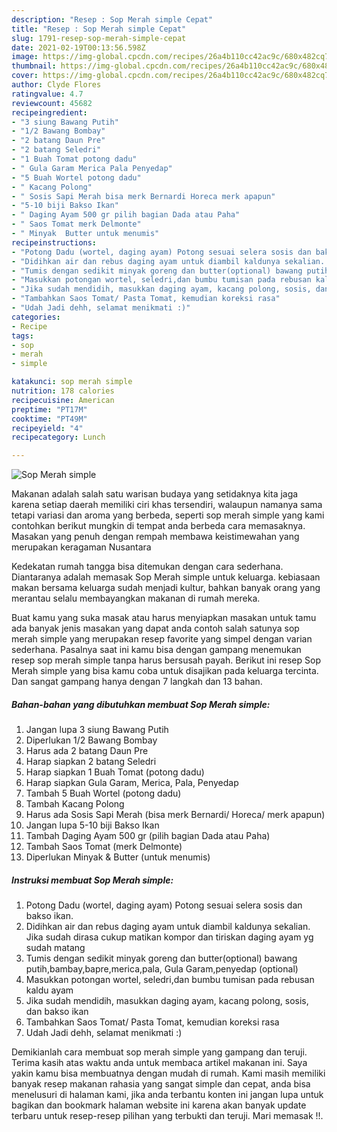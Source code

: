 ```yaml
---
description: "Resep : Sop Merah simple Cepat"
title: "Resep : Sop Merah simple Cepat"
slug: 1791-resep-sop-merah-simple-cepat
date: 2021-02-19T00:13:56.598Z
image: https://img-global.cpcdn.com/recipes/26a4b110cc42ac9c/680x482cq70/sop-merah-simple-foto-resep-utama.jpg
thumbnail: https://img-global.cpcdn.com/recipes/26a4b110cc42ac9c/680x482cq70/sop-merah-simple-foto-resep-utama.jpg
cover: https://img-global.cpcdn.com/recipes/26a4b110cc42ac9c/680x482cq70/sop-merah-simple-foto-resep-utama.jpg
author: Clyde Flores
ratingvalue: 4.7
reviewcount: 45682
recipeingredient:
- "3 siung Bawang Putih"
- "1/2 Bawang Bombay"
- "2 batang Daun Pre"
- "2 batang Seledri"
- "1 Buah Tomat potong dadu"
- " Gula Garam Merica Pala Penyedap"
- "5 Buah Wortel potong dadu"
- " Kacang Polong"
- " Sosis Sapi Merah bisa merk Bernardi Horeca merk apapun"
- "5-10 biji Bakso Ikan"
- " Daging Ayam 500 gr pilih bagian Dada atau Paha"
- " Saos Tomat merk Delmonte"
- " Minyak  Butter untuk menumis"
recipeinstructions:
- "Potong Dadu (wortel, daging ayam) Potong sesuai selera sosis dan bakso ikan."
- "Didihkan air dan rebus daging ayam untuk diambil kaldunya sekalian. Jika sudah dirasa cukup matikan kompor dan tiriskan daging ayam yg sudah matang"
- "Tumis dengan sedikit minyak goreng dan butter(optional) bawang putih,bambay,bapre,merica,pala, Gula Garam,penyedap (optional)"
- "Masukkan potongan wortel, seledri,dan bumbu tumisan pada rebusan kaldu ayam"
- "Jika sudah mendidih, masukkan daging ayam, kacang polong, sosis, dan bakso ikan"
- "Tambahkan Saos Tomat/ Pasta Tomat, kemudian koreksi rasa"
- "Udah Jadi dehh, selamat menikmati :)"
categories:
- Recipe
tags:
- sop
- merah
- simple

katakunci: sop merah simple 
nutrition: 178 calories
recipecuisine: American
preptime: "PT17M"
cooktime: "PT49M"
recipeyield: "4"
recipecategory: Lunch

---
```



![Sop Merah simple](https://img-global.cpcdn.com/recipes/26a4b110cc42ac9c/680x482cq70/sop-merah-simple-foto-resep-utama.jpg)

Makanan adalah salah satu warisan budaya yang setidaknya kita jaga karena setiap daerah memiliki ciri khas tersendiri, walaupun namanya sama tetapi variasi dan aroma yang berbeda, seperti sop merah simple yang kami contohkan berikut mungkin di tempat anda berbeda cara memasaknya. Masakan yang penuh dengan rempah membawa keistimewahan yang merupakan keragaman Nusantara



Kedekatan rumah tangga bisa ditemukan dengan cara sederhana. Diantaranya adalah memasak Sop Merah simple untuk keluarga. kebiasaan makan bersama keluarga sudah menjadi kultur, bahkan banyak orang yang merantau selalu membayangkan makanan di rumah mereka.

Buat kamu yang suka masak atau harus menyiapkan masakan untuk tamu ada banyak jenis masakan yang dapat anda contoh salah satunya sop merah simple yang merupakan resep favorite yang simpel dengan varian sederhana. Pasalnya saat ini kamu bisa dengan gampang menemukan resep sop merah simple tanpa harus bersusah payah.
Berikut ini resep Sop Merah simple yang bisa kamu coba untuk disajikan pada keluarga tercinta. Dan sangat gampang hanya dengan 7 langkah dan 13 bahan.


<!--inarticleads1-->

##### Bahan-bahan yang dibutuhkan membuat Sop Merah simple:

1. Jangan lupa 3 siung Bawang Putih
1. Diperlukan 1/2 Bawang Bombay
1. Harus ada 2 batang Daun Pre
1. Harap siapkan 2 batang Seledri
1. Harap siapkan 1 Buah Tomat (potong dadu)
1. Harap siapkan  Gula Garam, Merica, Pala, Penyedap
1. Tambah 5 Buah Wortel (potong dadu)
1. Tambah  Kacang Polong
1. Harus ada  Sosis Sapi Merah (bisa merk Bernardi/ Horeca/ merk apapun)
1. Jangan lupa 5-10 biji Bakso Ikan
1. Tambah  Daging Ayam 500 gr (pilih bagian Dada atau Paha)
1. Tambah  Saos Tomat (merk Delmonte)
1. Diperlukan  Minyak &amp; Butter (untuk menumis)




<!--inarticleads2-->

##### Instruksi membuat  Sop Merah simple:

1. Potong Dadu (wortel, daging ayam) Potong sesuai selera sosis dan bakso ikan.
1. Didihkan air dan rebus daging ayam untuk diambil kaldunya sekalian. Jika sudah dirasa cukup matikan kompor dan tiriskan daging ayam yg sudah matang
1. Tumis dengan sedikit minyak goreng dan butter(optional) bawang putih,bambay,bapre,merica,pala, Gula Garam,penyedap (optional)
1. Masukkan potongan wortel, seledri,dan bumbu tumisan pada rebusan kaldu ayam
1. Jika sudah mendidih, masukkan daging ayam, kacang polong, sosis, dan bakso ikan
1. Tambahkan Saos Tomat/ Pasta Tomat, kemudian koreksi rasa
1. Udah Jadi dehh, selamat menikmati :)




Demikianlah cara membuat sop merah simple yang gampang dan teruji. Terima kasih atas waktu anda untuk membaca artikel makanan ini. Saya yakin kamu bisa membuatnya dengan mudah di rumah. Kami masih memiliki banyak resep makanan rahasia yang sangat simple dan cepat, anda bisa menelusuri di halaman kami, jika anda terbantu konten ini jangan lupa untuk bagikan dan bookmark halaman website ini karena akan banyak update terbaru untuk resep-resep pilihan yang terbukti dan teruji. Mari memasak !!. 
